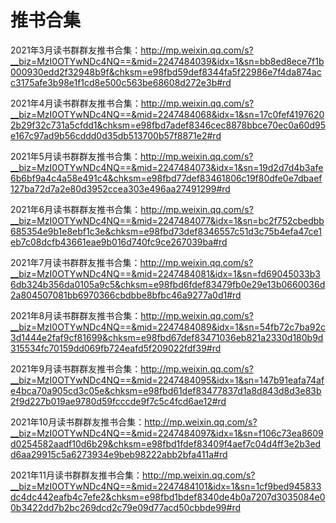 # 推书合集

2021年3月读书群群友推书合集：http://mp.weixin.qq.com/s?__biz=MzI0OTYwNDc4NQ==&mid=2247484039&idx=1&sn=bb8ed8ece7f1b000930edd2f32948b9f&chksm=e98fbd59def8344fa5f22986e7f4da874acc3175afe3b98e1f1cd8e500c563be68608d272e3b#rd

2021年4月读书群群友推书合集：http://mp.weixin.qq.com/s?__biz=MzI0OTYwNDc4NQ==&mid=2247484068&idx=1&sn=17c0fef41976202b29f32c731a5cfdd1&chksm=e98fbd7adef8346cec8878bbce70ec0a60d95e167c97ad9b56cddd0d35db513700b57f8871e2#rd

2021年5月读书群群友推书合集：http://mp.weixin.qq.com/s?__biz=MzI0OTYwNDc4NQ==&mid=2247484073&idx=1&sn=19d2d7d4b3afe6b6bf9a4c4a58e491c4&chksm=e98fbd77def83461806c19f80dfe0e7dbaef127ba72d7a2e80d3952ccea303e496aa27491299#rd

2021年6月读书群群友推书合集：http://mp.weixin.qq.com/s?__biz=MzI0OTYwNDc4NQ==&mid=2247484077&idx=1&sn=bc2f752cbedbb685354e9b1e8ebf1c3e&chksm=e98fbd73def8346557c51d3c75b4efa47ce1eb7c08dcfb43661eae9b016d740fc9ce267039ba#rd

2021年7月读书群群友推书合集：http://mp.weixin.qq.com/s?__biz=MzI0OTYwNDc4NQ==&mid=2247484081&idx=1&sn=fd69045033b36db324b356da0105a9c5&chksm=e98fbd6fdef83479fb0e29e13b0660036d2a804507081bb6970366cbdbbe8bfbc46a9277a0d1#rd

2021年8月读书群群友推书合集：http://mp.weixin.qq.com/s?__biz=MzI0OTYwNDc4NQ==&mid=2247484089&idx=1&sn=54fb72c7ba92c3d1444e2faf9cf81699&chksm=e98fbd67def83471036eb821a2330d180b9d315534fc70159dd069fb724eafd5f209022fdf39#rd

2021年9月读书群群友推书合集：http://mp.weixin.qq.com/s?__biz=MzI0OTYwNDc4NQ==&mid=2247484095&idx=1&sn=147b91eafa74afe4bca70a905cd3c05e&chksm=e98fbd61def83477837d1a8d843d8d3e83b2f9d227b019ae9780d59fcccde9f7c5c4fcd6ae12#rd

2021年10月读书群群友推书合集：http://mp.weixin.qq.com/s?__biz=MzI0OTYwNDc4NQ==&mid=2247484097&idx=1&sn=f106c73ea8609d0254582aadf10d6b29&chksm=e98fbd1fdef83409f4aef7c04d4ff3e2b3edd6aa29915c5a6273934e9beb98222abb2bfa411a#rd

2021年11月读书群群友推书合集：http://mp.weixin.qq.com/s?__biz=MzI0OTYwNDc4NQ==&mid=2247484101&idx=1&sn=1cf9bed945833dc4dc442eafb4c7efe2&chksm=e98fbd1bdef8340de4b0a7207d3035084e00b3422dd7b2bc269dcd2c79e09d77acd50cbbde99#rd
